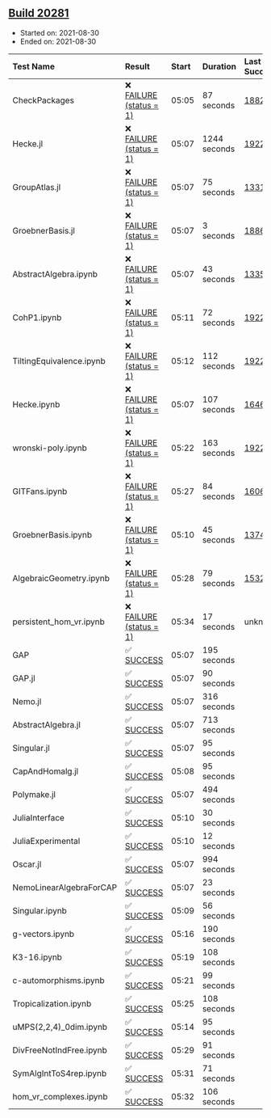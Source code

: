 ## [Build 20281](https://oscarci.mathematik.uni-kl.de/job/oscar/20281/)

* Started on: 2021-08-30
* Ended on: 2021-08-30

| Test Name    | Result | Start | Duration | Last Success | First Failure |
|:-------------|:-------|:------|:---------|:-------------|:--------------|
| CheckPackages | ❌ [FAILURE (status = 1)](https://oscarci.mathematik.uni-kl.de/job/oscar/20281/artifact/logs/build-20281/CheckPackages.log) | 05:05 | 87 seconds | [18822](https://oscarci.mathematik.uni-kl.de/job/oscar/18822/) | [18823](https://oscarci.mathematik.uni-kl.de/job/oscar/18823/) |
| Hecke.jl | ❌ [FAILURE (status = 1)](https://oscarci.mathematik.uni-kl.de/job/oscar/20281/artifact/logs/build-20281/Hecke.jl.log) | 05:07 | 1244 seconds | [19222](https://oscarci.mathematik.uni-kl.de/job/oscar/19222/) | [20152](https://oscarci.mathematik.uni-kl.de/job/oscar/20152/) |
| GroupAtlas.jl | ❌ [FAILURE (status = 1)](https://oscarci.mathematik.uni-kl.de/job/oscar/20281/artifact/logs/build-20281/GroupAtlas.jl.log) | 05:07 | 75 seconds | [13311](https://oscarci.mathematik.uni-kl.de/job/oscar/13311/) | [13312](https://oscarci.mathematik.uni-kl.de/job/oscar/13312/) |
| GroebnerBasis.jl | ❌ [FAILURE (status = 1)](https://oscarci.mathematik.uni-kl.de/job/oscar/20281/artifact/logs/build-20281/GroebnerBasis.jl.log) | 05:07 | 3 seconds | [18864](https://oscarci.mathematik.uni-kl.de/job/oscar/18864/) | [18865](https://oscarci.mathematik.uni-kl.de/job/oscar/18865/) |
| AbstractAlgebra.ipynb | ❌ [FAILURE (status = 1)](https://oscarci.mathematik.uni-kl.de/job/oscar/20281/artifact/logs/build-20281/AbstractAlgebra.ipynb.log) | 05:07 | 43 seconds | [13355](https://oscarci.mathematik.uni-kl.de/job/oscar/13355/) | [13356](https://oscarci.mathematik.uni-kl.de/job/oscar/13356/) |
| CohP1.ipynb | ❌ [FAILURE (status = 1)](https://oscarci.mathematik.uni-kl.de/job/oscar/20281/artifact/logs/build-20281/CohP1.ipynb.log) | 05:11 | 72 seconds | [19222](https://oscarci.mathematik.uni-kl.de/job/oscar/19222/) | [20152](https://oscarci.mathematik.uni-kl.de/job/oscar/20152/) |
| TiltingEquivalence.ipynb | ❌ [FAILURE (status = 1)](https://oscarci.mathematik.uni-kl.de/job/oscar/20281/artifact/logs/build-20281/TiltingEquivalence.ipynb.log) | 05:12 | 112 seconds | [19222](https://oscarci.mathematik.uni-kl.de/job/oscar/19222/) | [20152](https://oscarci.mathematik.uni-kl.de/job/oscar/20152/) |
| Hecke.ipynb | ❌ [FAILURE (status = 1)](https://oscarci.mathematik.uni-kl.de/job/oscar/20281/artifact/logs/build-20281/Hecke.ipynb.log) | 05:07 | 107 seconds | [16463](https://oscarci.mathematik.uni-kl.de/job/oscar/16463/) | [16464](https://oscarci.mathematik.uni-kl.de/job/oscar/16464/) |
| wronski-poly.ipynb | ❌ [FAILURE (status = 1)](https://oscarci.mathematik.uni-kl.de/job/oscar/20281/artifact/logs/build-20281/wronski-poly.ipynb.log) | 05:22 | 163 seconds | [19222](https://oscarci.mathematik.uni-kl.de/job/oscar/19222/) | [20152](https://oscarci.mathematik.uni-kl.de/job/oscar/20152/) |
| GITFans.ipynb | ❌ [FAILURE (status = 1)](https://oscarci.mathematik.uni-kl.de/job/oscar/20281/artifact/logs/build-20281/GITFans.ipynb.log) | 05:27 | 84 seconds | [16068](https://oscarci.mathematik.uni-kl.de/job/oscar/16068/) | [16069](https://oscarci.mathematik.uni-kl.de/job/oscar/16069/) |
| GroebnerBasis.ipynb | ❌ [FAILURE (status = 1)](https://oscarci.mathematik.uni-kl.de/job/oscar/20281/artifact/logs/build-20281/GroebnerBasis.ipynb.log) | 05:10 | 45 seconds | [13748](https://oscarci.mathematik.uni-kl.de/job/oscar/13748/) | [13749](https://oscarci.mathematik.uni-kl.de/job/oscar/13749/) |
| AlgebraicGeometry.ipynb | ❌ [FAILURE (status = 1)](https://oscarci.mathematik.uni-kl.de/job/oscar/20281/artifact/logs/build-20281/AlgebraicGeometry.ipynb.log) | 05:28 | 79 seconds | [15322](https://oscarci.mathematik.uni-kl.de/job/oscar/15322/) | [15323](https://oscarci.mathematik.uni-kl.de/job/oscar/15323/) |
| persistent_hom_vr.ipynb | ❌ [FAILURE (status = 1)](https://oscarci.mathematik.uni-kl.de/job/oscar/20281/artifact/logs/build-20281/persistent_hom_vr.ipynb.log) | 05:34 | 17 seconds | unknown | unknown |
| GAP | ✅ [SUCCESS](https://oscarci.mathematik.uni-kl.de/job/oscar/20281/artifact/logs/build-20281/GAP.log) | 05:07 | 195 seconds |  |  |
| GAP.jl | ✅ [SUCCESS](https://oscarci.mathematik.uni-kl.de/job/oscar/20281/artifact/logs/build-20281/GAP.jl.log) | 05:07 | 90 seconds |  |  |
| Nemo.jl | ✅ [SUCCESS](https://oscarci.mathematik.uni-kl.de/job/oscar/20281/artifact/logs/build-20281/Nemo.jl.log) | 05:07 | 316 seconds |  |  |
| AbstractAlgebra.jl | ✅ [SUCCESS](https://oscarci.mathematik.uni-kl.de/job/oscar/20281/artifact/logs/build-20281/AbstractAlgebra.jl.log) | 05:07 | 713 seconds |  |  |
| Singular.jl | ✅ [SUCCESS](https://oscarci.mathematik.uni-kl.de/job/oscar/20281/artifact/logs/build-20281/Singular.jl.log) | 05:07 | 95 seconds |  |  |
| CapAndHomalg.jl | ✅ [SUCCESS](https://oscarci.mathematik.uni-kl.de/job/oscar/20281/artifact/logs/build-20281/CapAndHomalg.jl.log) | 05:08 | 95 seconds |  |  |
| Polymake.jl | ✅ [SUCCESS](https://oscarci.mathematik.uni-kl.de/job/oscar/20281/artifact/logs/build-20281/Polymake.jl.log) | 05:07 | 494 seconds |  |  |
| JuliaInterface | ✅ [SUCCESS](https://oscarci.mathematik.uni-kl.de/job/oscar/20281/artifact/logs/build-20281/JuliaInterface.log) | 05:10 | 30 seconds |  |  |
| JuliaExperimental | ✅ [SUCCESS](https://oscarci.mathematik.uni-kl.de/job/oscar/20281/artifact/logs/build-20281/JuliaExperimental.log) | 05:10 | 12 seconds |  |  |
| Oscar.jl | ✅ [SUCCESS](https://oscarci.mathematik.uni-kl.de/job/oscar/20281/artifact/logs/build-20281/Oscar.jl.log) | 05:07 | 994 seconds |  |  |
| NemoLinearAlgebraForCAP | ✅ [SUCCESS](https://oscarci.mathematik.uni-kl.de/job/oscar/20281/artifact/logs/build-20281/NemoLinearAlgebraForCAP.log) | 05:07 | 23 seconds |  |  |
| Singular.ipynb | ✅ [SUCCESS](https://oscarci.mathematik.uni-kl.de/job/oscar/20281/artifact/logs/build-20281/Singular.ipynb.log) | 05:09 | 56 seconds |  |  |
| g-vectors.ipynb | ✅ [SUCCESS](https://oscarci.mathematik.uni-kl.de/job/oscar/20281/artifact/logs/build-20281/g-vectors.ipynb.log) | 05:16 | 190 seconds |  |  |
| K3-16.ipynb | ✅ [SUCCESS](https://oscarci.mathematik.uni-kl.de/job/oscar/20281/artifact/logs/build-20281/K3-16.ipynb.log) | 05:19 | 108 seconds |  |  |
| c-automorphisms.ipynb | ✅ [SUCCESS](https://oscarci.mathematik.uni-kl.de/job/oscar/20281/artifact/logs/build-20281/c-automorphisms.ipynb.log) | 05:21 | 99 seconds |  |  |
| Tropicalization.ipynb | ✅ [SUCCESS](https://oscarci.mathematik.uni-kl.de/job/oscar/20281/artifact/logs/build-20281/Tropicalization.ipynb.log) | 05:25 | 108 seconds |  |  |
| uMPS(2,2,4)_0dim.ipynb | ✅ [SUCCESS](https://oscarci.mathematik.uni-kl.de/job/oscar/20281/artifact/logs/build-20281/uMPS-2-2-4-_0dim.ipynb.log) | 05:14 | 95 seconds |  |  |
| DivFreeNotIndFree.ipynb | ✅ [SUCCESS](https://oscarci.mathematik.uni-kl.de/job/oscar/20281/artifact/logs/build-20281/DivFreeNotIndFree.ipynb.log) | 05:29 | 91 seconds |  |  |
| SymAlgIntToS4rep.ipynb | ✅ [SUCCESS](https://oscarci.mathematik.uni-kl.de/job/oscar/20281/artifact/logs/build-20281/SymAlgIntToS4rep.ipynb.log) | 05:31 | 71 seconds |  |  |
| hom_vr_complexes.ipynb | ✅ [SUCCESS](https://oscarci.mathematik.uni-kl.de/job/oscar/20281/artifact/logs/build-20281/hom_vr_complexes.ipynb.log) | 05:32 | 106 seconds |  |  |
